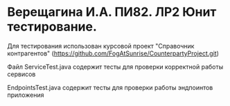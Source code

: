 # Верещагина И.А. ПИ82. ЛР2 Юнит тестирование.
Для тестирования использован курсовой проект "Справочник контрагентов" (https://github.com/FogAtSunrise/CounterpartyProject.git)

Файл ServiceTest.java содержит тесты для проверки корректной работы сервисов

EndpointsTest.java содержит тесты для проверки работы эндпоинтов приложения

